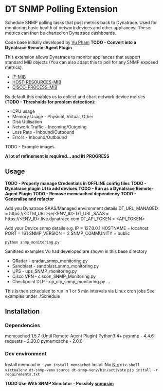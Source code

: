 # DT SNMP Polling Extension
Schedule SNMP polling tasks that post metrics back to Dynatrace.
Used for monitoring basic health of network devices and other appliances.
These metrics can then be charted on Dynatrace dashboards.

Code base initially developed by [Vu Pham](https://github.com/beantoast)
**TODO - Convert into a Dynatrace Remote-Agent Plugin**

This extension allows Dynatrace to monitor appliances that support standard MIB objects (You can also adapt this to poll for any SNMP exposed metrics).
* [IF-MIB](http://www.net-snmp.org/docs/mibs/interfaces.html)
* [HOST-RESOURCES-MIB](http://www.net-snmp.org/docs/mibs/host.html)
* [CISCO-PROCESS-MIB](http://www.circitor.fr/Mibs/Html/C/CISCO-PROCESS-MIB.php)

By default this enables us to collect and chart network device metrics
**(TODO - Thresholds for problem detection)**:
* CPU usage
* Memory Usage - Physical, Virtual, Other
* Disk Utilisation
* Network Traffic - Incoming/Outgoing
* Loss Rate - Inbound/Outbound
* Errors - Inbound/Outbound

TODO - Example images.

**A lot of refinement is required... and IN PROGRESS**

## Usage
**TODO - Properly manage Credentials in OFFLINE config files**
**TODO - Dynatrace plugin UI to add devices**
**TODO - Run as a Dynatrace Remote-Agent Plugin**
**TODO - Remove memcached dependency**
**TODO - Generalise and refactor**

Add you Dynatrace SAAS/Managed environment details
DT_URL_MANAGED = https://<DTM_URL>/e/<ENV_ID>
DT_URL_SAAS = https://<ENV_ID>.live.dynatrace.com
DT_API_TOKEN = <API_TOKEN>

Add your Device snmp details
e.g.
IP = 127.0.0.1
HOSTNAME = locahost
PORT = 161
SNMP_VERSION = 2
SNMP_COMMUNITY = public

`python snmp_monitoring.py`

Sanitised examples Vu had developed are shown in this base directory
* QRadar - qradar_snmp_monitoring.py
* Sandblast - sandblast_snmp_monitoring.py
* UPS - ups_SNMP_monitoring.py
* Cisco VPN - ciscon_SNMP_Monitoring.py
* Checkpoint DLP - cp_dlp_snmp_monitoring.py
...

This is then scheduled to run in 1 or 5 min intervals via Linux cron jobs
See examples under ./Schedule

## Installation
### Dependencies
memcached 1.5.7 (Until Remote-Agent Plugin)
Python3.4+
pysnmp - 4.4.6     
requests - 2.20.0
pymemcache - 2.0.0

### Dev environment 
Install memcache - `yum install memcached`
Install Nix [Nix](https://nixos.org/nix/)
`nix-shell`
`virtualenv dt-snmp-venv`
`source dt-snmp-venv/bin/activate`
`pip install -r requirements.txt`

**TODO Use With SNMP Simulator - Possibly [snmpsim](https://github.com/etingof/snmpsim)**
